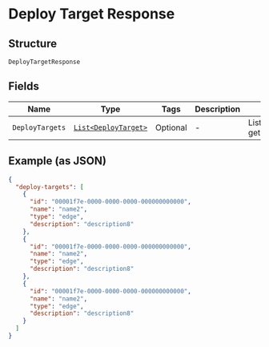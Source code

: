 
# Deploy Target Response

## Structure

`DeployTargetResponse`

## Fields

| Name | Type | Tags | Description | Getter | Setter |
|  --- | --- | --- | --- | --- | --- |
| `DeployTargets` | [`List<DeployTarget>`](../../doc/models/deploy-target.md) | Optional | - | List<DeployTarget> getDeployTargets() | setDeployTargets(List<DeployTarget> deployTargets) |

## Example (as JSON)

```json
{
  "deploy-targets": [
    {
      "id": "00001f7e-0000-0000-0000-000000000000",
      "name": "name2",
      "type": "edge",
      "description": "description8"
    },
    {
      "id": "00001f7e-0000-0000-0000-000000000000",
      "name": "name2",
      "type": "edge",
      "description": "description8"
    },
    {
      "id": "00001f7e-0000-0000-0000-000000000000",
      "name": "name2",
      "type": "edge",
      "description": "description8"
    }
  ]
}
```

